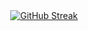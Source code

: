 <div align="center">
<a href="https://git.io/streak-stats"><img src="https://github-readme-streak-stats.herokuapp.com?user=Vexer79&theme=dark&hide_border=true&border_radius=10" alt="GitHub Streak" /></a>
</div>
